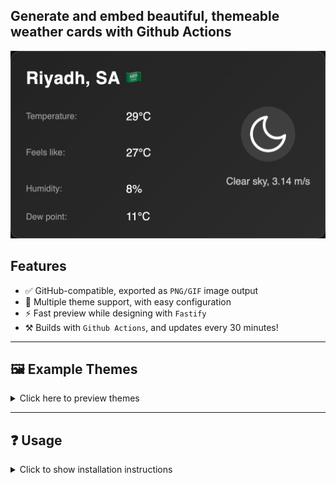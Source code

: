 ## Generate and embed beautiful, themeable weather cards with Github Actions

<p align="center">
  <img src="https://raw.githubusercontent.com/Shiawaseu/readme-weather-card/main/public/cards/weather-dark.png" alt="Weather Card" width="510" height="300"/>
</p>

## Features

- ✅ GitHub-compatible, exported as `PNG/GIF` image output
- 🎨 Multiple theme support, with easy configuration
- ⚡ Fast preview while designing with `Fastify`
- ⚒️ Builds with `Github Actions`, and updates every 30 minutes!


---

## 🖼️ Example Themes

<details>
  <summary>Click here to preview themes</summary>
  <br/>
  <table>
    <thead>
      <tr>
        <th>Theme</th>
        <th>Preview</th>
      </tr>
    </thead>
    <tbody>
      <tr>
        <td>Dark (Default)</td>
        <td><img src="https://raw.githubusercontent.com/Shiawaseu/readme-weather-card/main/public/cards/weather-dark.png" alt="Dark theme" /></td>
      </tr>
      <tr>
        <td>Light</td>
        <td><img src="https://raw.githubusercontent.com/Shiawaseu/readme-weather-card/main/public/cards/weather-light.png" alt="Light theme" /></td>
      </tr>
      <tr>
        <td>Plurple</td>
        <td><img src="https://raw.githubusercontent.com/Shiawaseu/readme-weather-card/main/public/cards/weather-plurple.png" alt="Plurple theme" /></td>
      </tr>
    </tbody>
  </table>
</details>


---

## ❓ Usage

<details>
  <summary>Click to show installation instructions</summary>
  <ol>
    <li>Clone or fork this repository</li>
    <li>Edit <code>/configuration/config.json</code> to match your city:
      <ul>
        <li>For city IDs, visit <a href="http://bulk.openweathermap.org/sample/">this page</a> or use the <a href="https://openweathermap.org/find">search tool</a> and copy the ID from the URL</li>
        <li>Longitude and latitude are <strong>optional</strong> but improve accuracy</li>
      </ul>
    </li>
    <li>Register at <a href="https://openweathermap.org/">OpenWeather</a> and create your API key <a href="https://home.openweathermap.org/api_keys">here</a></li>
    <li>Go to your GitHub repo's <strong>Settings &gt; Secrets and variables &gt; Actions &gt; Repository secrets</strong> and add:
      <ul>
        <li><code>OPENWEATHER_API_KEY</code> with your API key as the value</li>
      </ul>
    </li>
    <li>You're done! Optionally, add a new theme file to <code>/configuration/themes</code>:
      <ul>
        <li>Note: more themes = more compile time in the GitHub Actions workflow</li>
      </ul>
    </li>
  </ol>
</details>
